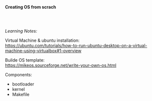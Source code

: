 **Creating OS from scrach**

</br>
</br>

*Learning Notes:*


Virtual Machine & ubuntu installation: </br>
https://ubuntu.com/tutorials/how-to-run-ubuntu-desktop-on-a-virtual-machine-using-virtualbox#1-overview

Builde OS template: </br>
https://mikeos.sourceforge.net/write-your-own-os.html

Components:
- bootloader
- kernel
- Makefile
